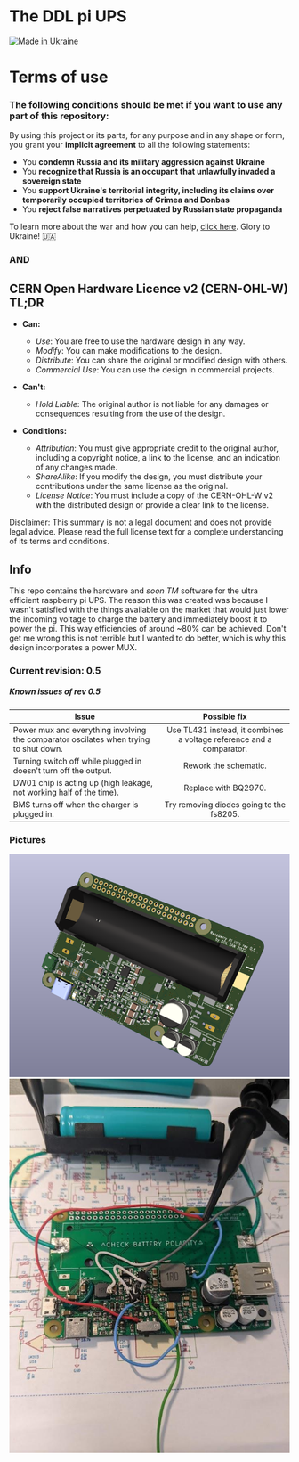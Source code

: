 # The DDL pi UPS
[![Made in Ukraine](https://img.shields.io/badge/made_in-ukraine-ffd700.svg?labelColor=0057b7)](https://vshymanskyy.github.io/StandWithUkraine)

# Terms of use
### The following conditions should be met if you want to use any part of this repository:

By using this project or its parts, for any purpose and in any shape or form, you grant your **implicit agreement** to all the following statements:

- You **condemn Russia and its military aggression against Ukraine**
- You **recognize that Russia is an occupant that unlawfully invaded a sovereign state**
- You **support Ukraine's territorial integrity, including its claims over temporarily occupied territories of Crimea and Donbas**
- You **reject false narratives perpetuated by Russian state propaganda**

To learn more about the war and how you can help, [click here](https://u24.gov.ua/). Glory to Ukraine! 🇺🇦

### AND

## CERN Open Hardware Licence v2 (CERN-OHL-W) TL;DR

- **Can:**
  - *Use*: You are free to use the hardware design in any way.
  - *Modify*: You can make modifications to the design.
  - *Distribute*: You can share the original or modified design with others.
  - *Commercial Use*: You can use the design in commercial projects.

- **Can't:**
  - *Hold Liable*: The original author is not liable for any damages or consequences resulting from the use of the design.

- **Conditions:**
  - *Attribution*: You must give appropriate credit to the original author, including a copyright notice, a link to the license, and an indication of any changes made.
  - *ShareAlike*: If you modify the design, you must distribute your contributions under the same license as the original.
  - *License Notice*: You must include a copy of the CERN-OHL-W v2 with the distributed design or provide a clear link to the license.

Disclaimer: This summary is not a legal document and does not provide legal advice. Please read the full license text for a complete understanding of its terms and conditions.

## Info

This repo contains the hardware and *soon TM* software for the ultra efficient raspberry pi UPS.
The reason this was created was because I wasn't satisfied with the things available on the market
that would just lower the incoming voltage to charge the battery and immediately boost it to power the pi. This way efficiencies of around ~80% can be achieved. Don't get me wrong this is not terrible but I wanted to do better, which is why this design incorporates a power MUX.

### Current revision: 0.5

##### Known issues of rev 0.5

| Issue  | Possible fix |
| ------------- |:-------------:|
| Power mux and everything involving the comparator oscilates when trying to shut down. | Use TL431 instead, it combines a voltage reference and a comparator. |
| Turning switch off while plugged in doesn't turn off the output. | Rework the schematic. |
| DW01 chip is acting up (high leakage, not working half of the time). | Replace with BQ2970. |
| BMS turns off when the charger is plugged in. | Try removing diodes going to the fs8205. |

### Pictures
![3D render](https://github.com/diminDDL/PiUPS/blob/main/assets/3D.png)
![Photo in development](https://github.com/diminDDL/PiUPS/blob/main/assets/dev.jpg)
